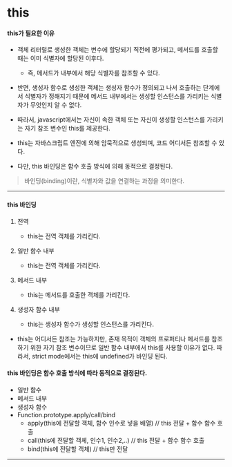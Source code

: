 
# this


#### this가 필요한 이유
  - 객체 리터럴로 생성한 객체는 변수에 할당되기 직전에 평가되고, 메서드를 호출할 때는 이미 식별자에 할당된 이후다.
    - 즉, 메서드가 내부에서 해당 식별자를 참조할 수 있다.

  - 반면, 생성자 함수로 생성한 객체는 생성자 함수가 정의되고 나서 호출하는 단계에서 식별자가 정해지기 때문에 메서드 내부에서는 생성할 인스턴스를 가리키는 식별자가 무엇인지 알 수 없다.
  - 따라서, javascript에서는 자신이 속한 객체 또는 자신이 생성할 인스턴스를 가리키는 자기 참조 변수인 this를 제공한다.
  - this는 자바스크립트 엔진에 의해 암묵적으로 생성되며, 코드 어디서든 참조할 수 있다.
  - 다만, this 바인딩은 함수 호출 방식에 의해 동적으로 결정된다.

>바인딩(binding)이란, 식별자와 값을 연결하는 과정을 의미한다.

---

#### this 바인딩
  1. 전역
      - this는 전역 객체를 가리킨다.
  2. 일반 함수 내부
      - this는 전역 객체를 가리킨다.
  3. 메서드 내부
      - this는 메서드를 호출한 객체를 가리킨다.

  4. 생성자 함수 내부
      - this는 생성자 함수가 생성할 인스턴스를 가리킨다.
  
  - this는 어디서든 참조는 가능하지만, 존재 목적이 객체의 프로퍼티나 메서드를 참조하기 위한 자기 참조 변수이므로 일반 함수 내부에서 this를 사용할 이유가 없다. 따라서, strict mode에서는 this에 undefined가 바인딩 된다.


#### this 바인딩은 함수 호출 방식에 따라 동적으로 결정된다.
  - 일반 함수
  - 메서드 내부
  - 생성자 함수
  - Function.prototype.apply/call/bind
    - apply(this에 전달할 객체, 함수 인수로 넣을 배열)  // this 전달 + 함수 함수 호출
    - call(this에 전달할 객체, 인수1, 인수2,..)        // this 전달 + 함수 함수 호출
    - bind(this에 전달할 객체)                        // this만 전달




---

